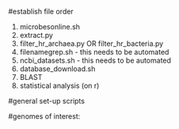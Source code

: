 #establish file order
1) microbesonline.sh
2) extract.py
3) filter_hr_archaea.py OR filter_hr_bacteria.py
4) filenamegrep.sh - this needs to be automated
5) ncbi_datasets.sh - this needs to be automated
6) database_download.sh
7) BLAST
8) statistical analysis (on r)

#general set-up scripts



#genomes of interest:


